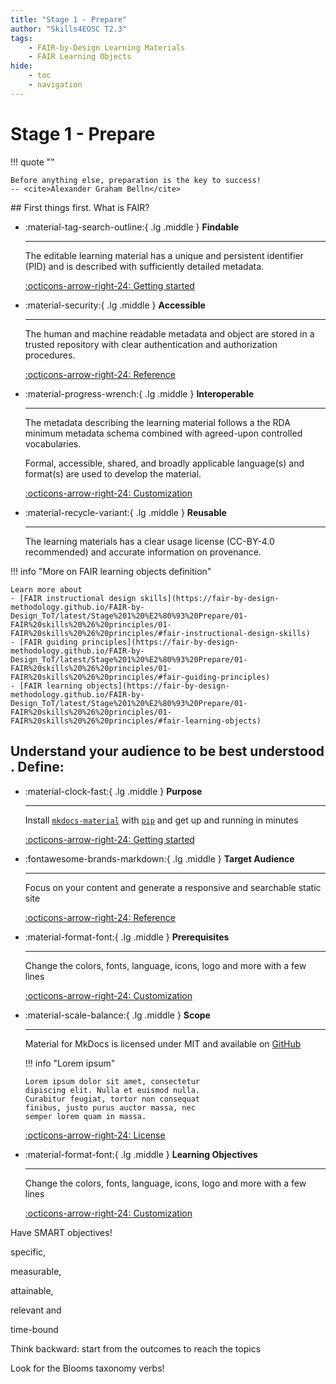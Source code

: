 ```yaml
---
title: "Stage 1 - Prepare"
author: "Skills4EOSC T2.3"
tags: 
    - FAIR-by-Design Learning Materials
    - FAIR Learning Objects
hide:
    - toc
    - navigation
---
```


# Stage 1 - Prepare

!!! quote ""

    Before anything else, preparation is the key to success!
    -- <cite>Alexander Graham Bell​n</cite>



​## First things first. What is FAIR?

<div class="grid cards" markdown>

-   :material-tag-search-outline:{ .lg .middle } __Findable__

    ---

    The editable learning material has a unique and persistent identifier (PID) and is described with sufficiently detailed metadata.

    [:octicons-arrow-right-24: Getting started](https://google.com)

-   :material-security:{ .lg .middle } __Accessible__

    ---

    The human and machine readable metadata and object are stored in a trusted repository with clear authentication and authorization procedures.

    [:octicons-arrow-right-24: Reference](https://google.com)

-   :material-progress-wrench:{ .lg .middle } __Interoperable__

    ---

    The metadata describing the learning material follows a the RDA minimum metadata schema combined with agreed-upon controlled vocabularies.

    Formal, accessible, shared, and broadly applicable language(s) and format(s) are used to develop the material.

    [:octicons-arrow-right-24: Customization](https://google.com)

-   :material-recycle-variant:{ .lg .middle } __Reusable__

    ---

    The learning materials has a clear usage license (CC-BY-4.0 recommended) and accurate information on provenance.

</div>

!!! info "More on FAIR learning objects definition"

    Learn more about 
    - [FAIR instructional design skills](https://fair-by-design-methodology.github.io/FAIR-by-Design_ToT/latest/Stage%201%20%E2%80%93%20Prepare/01-FAIR%20skills%20%26%20principles/01-FAIR%20skills%20%26%20principles/#fair-instructional-design-skills)
    - [FAIR guiding principles](https://fair-by-design-methodology.github.io/FAIR-by-Design_ToT/latest/Stage%201%20%E2%80%93%20Prepare/01-FAIR%20skills%20%26%20principles/01-FAIR%20skills%20%26%20principles/#fair-guiding-principles)
    - [FAIR learning objects](https://fair-by-design-methodology.github.io/FAIR-by-Design_ToT/latest/Stage%201%20%E2%80%93%20Prepare/01-FAIR%20skills%20%26%20principles/01-FAIR%20skills%20%26%20principles/#fair-learning-objects)

## Understand your audience to be best understood​. Define: 

<div class="grid cards" markdown>

-   :material-clock-fast:{ .lg .middle } __Purpose__

    ---

    Install [`mkdocs-material`](#) with [`pip`](#) and get up
    and running in minutes

    [:octicons-arrow-right-24: Getting started](https://google.com)

-   :fontawesome-brands-markdown:{ .lg .middle } __Target Audience__

    ---

    Focus on your content and generate a responsive and searchable static site

    [:octicons-arrow-right-24: Reference](https://google.com)

-   :material-format-font:{ .lg .middle } __Prerequisites__

    ---

    Change the colors, fonts, language, icons, logo and more with a few lines

    [:octicons-arrow-right-24: Customization](https://google.com)

-   :material-scale-balance:{ .lg .middle } __Scope__

    ---

    Material for MkDocs is licensed under MIT and available on [GitHub](https://github.com)

    !!! info "Lorem ipsum"

        Lorem ipsum dolor sit amet, consectetur
        dipiscing elit. Nulla et euismod nulla.
        Curabitur feugiat, tortor non consequat
        finibus, justo purus auctor massa, nec
        semper lorem quam in massa.

    [:octicons-arrow-right-24: License](https://google.com)
    
-   :material-format-font:{ .lg .middle } __Learning Objectives__

    ---

    Change the colors, fonts, language, icons, logo and more with a few lines

    [:octicons-arrow-right-24: Customization](https://google.com)

</div>



Have SMART objectives! ​

specific, ​

measurable, ​

attainable, ​

relevant and ​

time-bound​

Think backward: start from the outcomes to reach the topics​

Look for the Blooms taxonomy verbs!​


